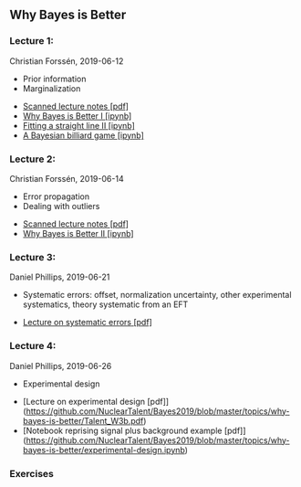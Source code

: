 ## Why Bayes is Better

### Lecture 1:
Christian Forss&eacute;n, 2019-06-12
- Prior information
- Marginalization
* [Scanned lecture notes [pdf]](https://github.com/NuclearTalent/Bayes2019/blob/master/topics/why-bayes-is-better/Lecture_W1b_cf.pdf)
* [Why Bayes is Better I [ipynb]](https://github.com/NuclearTalent/Bayes2019/blob/master/topics/why-bayes-is-better/why_bayes_is_better_I.ipynb)
* [Fitting a straight line II [ipynb]](https://github.com/NuclearTalent/Bayes2019/blob/master/topics/why-bayes-is-better/parameter_estimation_fitting_straight_line_II.ipynb)
* [A Bayesian billiard game [ipynb]](https://github.com/NuclearTalent/Bayes2019/blob/master/topics/why-bayes-is-better/bayes_billiard.ipynb)

### Lecture 2: 
Christian Forss&eacute;n, 2019-06-14
- Error propagation
- Dealing with outliers
* [Scanned lecture notes [pdf]](https://github.com/NuclearTalent/Bayes2019/blob/master/topics/why-bayes-is-better/Lecture_F1a_cf.pdf)
* [Why Bayes is Better II [ipynb]](https://github.com/NuclearTalent/Bayes2019/blob/master/topics/why-bayes-is-better/why_bayes_is_better_II.ipynb)

### Lecture 3: 
Daniel Phillips, 2019-06-21
- Systematic errors: offset, normalization uncertainty, other experimental systematics, theory systematic from an EFT
* [Lecture on systematic errors [pdf]](https://github.com/NuclearTalent/Bayes2019/blob/master/topics/why-bayes-is-better/Talent_F2a.pdf)

### Lecture 4: 
Daniel Phillips, 2019-06-26
- Experimental design
* [Lecture on experimental design [pdf]]
(https://github.com/NuclearTalent/Bayes2019/blob/master/topics/why-bayes-is-better/Talent_W3b.pdf)
* [Notebook reprising signal plus background example [pdf]]
(https://github.com/NuclearTalent/Bayes2019/blob/master/topics/why-bayes-is-better/experimental-design.ipynb)

### Exercises
